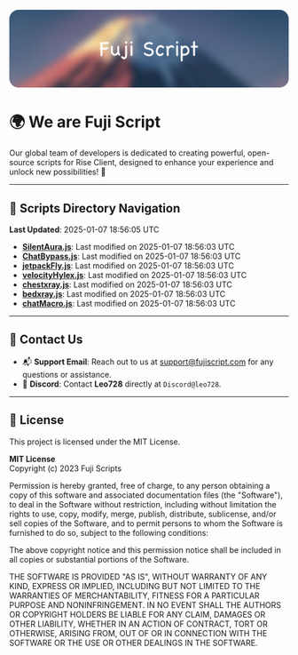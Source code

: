 ![Banner](.github/b.webp)

# 🌍 **We are Fuji Script**

Our global team of developers is dedicated to creating powerful, open-source scripts for Rise Client, designed to enhance your experience and unlock new possibilities! 🌟

---
<!-- SCRIPTS_NAVIGATION_START -->
## 📂 **Scripts Directory Navigation**

**Last Updated**: 2025-01-07 18:56:05 UTC

- **[SilentAura.js](scripts/SilentAura.js)**: Last modified on 2025-01-07 18:56:03 UTC
- **[ChatBypass.js](scripts/ChatBypass.js)**: Last modified on 2025-01-07 18:56:03 UTC
- **[jetpackFly.js](scripts/jetpackFly.js)**: Last modified on 2025-01-07 18:56:03 UTC
- **[velocityHylex.js](scripts/velocityHylex.js)**: Last modified on 2025-01-07 18:56:03 UTC
- **[chestxray.js](scripts/chestxray.js)**: Last modified on 2025-01-07 18:56:03 UTC
- **[bedxray.js](scripts/bedxray.js)**: Last modified on 2025-01-07 18:56:03 UTC
- **[chatMacro.js](scripts/chatMacro.js)**: Last modified on 2025-01-07 18:56:03 UTC

<!-- SCRIPTS_NAVIGATION_END -->

---

## 💬 **Contact Us**  
- 📬 **Support Email**: Reach out to us at [support@fujiscript.com](mailto:support@fujiscript.com) for any questions or assistance.  
- 💬 **Discord**: Contact **Leo728** directly at `Discord@leo728`.

---

## 📜 **License**

This project is licensed under the MIT License.  

**MIT License**  
Copyright (c) 2023 Fuji Scripts  

Permission is hereby granted, free of charge, to any person obtaining a copy of this software and associated documentation files (the "Software"), to deal in the Software without restriction, including without limitation the rights to use, copy, modify, merge, publish, distribute, sublicense, and/or sell copies of the Software, and to permit persons to whom the Software is furnished to do so, subject to the following conditions:  

The above copyright notice and this permission notice shall be included in all copies or substantial portions of the Software.  

THE SOFTWARE IS PROVIDED "AS IS", WITHOUT WARRANTY OF ANY KIND, EXPRESS OR IMPLIED, INCLUDING BUT NOT LIMITED TO THE WARRANTIES OF MERCHANTABILITY, FITNESS FOR A PARTICULAR PURPOSE AND NONINFRINGEMENT. IN NO EVENT SHALL THE AUTHORS OR COPYRIGHT HOLDERS BE LIABLE FOR ANY CLAIM, DAMAGES OR OTHER LIABILITY, WHETHER IN AN ACTION OF CONTRACT, TORT OR OTHERWISE, ARISING FROM, OUT OF OR IN CONNECTION WITH THE SOFTWARE OR THE USE OR OTHER DEALINGS IN THE SOFTWARE.  
